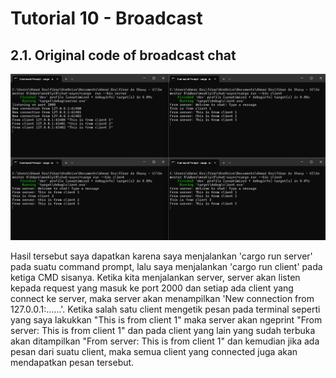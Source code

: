 # Tutorial 10 - Broadcast

## 2.1. Original code of broadcast chat
![alt text](image.png)

Hasil tersebut saya dapatkan karena saya menjalankan 'cargo run server' pada suatu command prompt, lalu saya menjalankan 'cargo run client' pada ketiga CMD sisanya. Ketika kita menjalankan server, server akan listen kepada request yang masuk ke port 2000 dan setiap ada client yang connect ke server, maka server akan menampilkan 'New connection from 127.0.0.1:......'. Ketika salah satu client mengetik pesan pada terminal seperti yang saya lakukkan "This is from client 1" maka server akan ngeprint "From server: This is from client 1" dan pada client yang lain yang sudah terbuka akan ditampilkan "From server: This is from client 1" dan kemudian jika ada pesan dari suatu client, maka semua client yang connected juga akan mendapatkan pesan tersebut.